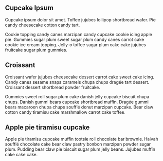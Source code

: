 ## Cupcake Ipsum

Cupcake ipsum dolor sit amet. Toffee jujubes lollipop shortbread wafer. Pie candy cheesecake cotton candy tart.

Cookie topping candy canes marzipan candy cupcake cookie icing apple pie. Gummies sugar plum sweet sugar plum candy
canes carrot cake cookie ice cream topping. Jelly-o toffee sugar plum cake cake jujubes fruitcake sugar plum gummies.

## Croissant

Croissant wafer jujubes cheesecake dessert carrot cake sweet cake icing. Candy canes sesame snaps caramels chupa chups
dragée tart dessert. Croissant dessert shortbread powder fruitcake.

Gummies sweet roll sugar plum cake danish jelly cupcake biscuit chupa chups. Danish gummi bears cupcake shortbread
muffin. Dragée gummi bears macaroon chupa chups soufflé donut marzipan cupcake. Bear claw cotton candy tiramisu cake
marshmallow carrot cake toffee.

## Apple pie tiramisu cupcake

Apple pie tiramisu cupcake muffin tootsie roll chocolate bar brownie. Halvah soufflé chocolate cake bear claw pastry
bonbon marzipan powder sugar plum. Pudding bear claw pie biscuit sugar plum jelly beans. Jujubes muffin cake cake cake.